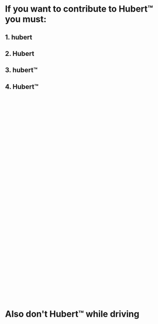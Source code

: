 # If you want to contribute to Hubert™️ you must:
## 1. hubert
## 2. Hubert
## 3. hubert™️
## 4. Hubert™️
<br><br><br><br><br><br><br><br><br><br><br><br><br><br><br><br><br><br><br><br><br><br><br><br><br><br><br><br><br><br><br><br><br><br><br><br><br><br><br>
# Also don't Hubert™️ while driving
